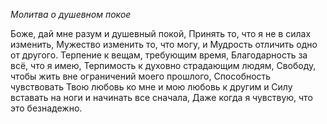 *Молитва о душевном покое*

Боже, дай мне разум и душевный покой,
Принять то, что я не в силах изменить,
Мужество изменить то, что могу, и
Мудрость отличить одно от другого.
Терпение к вещам, требующим время,
Благодарность за всё, что я имею,
Терпимость к духовно страдающим людям,
Свободу, чтобы жить вне ограничений моего прошлого,
Способность чувствовать Твою любовь ко мне и мою любовь к другим и
Силу вставать на ноги и начинать все сначала,
Даже когда я чувствую, что это безнадежно.
